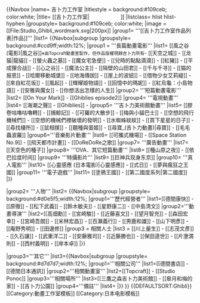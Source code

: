 {{Navbox
|name= 吉卜力工作室
|titlestyle = background:#109ceb; color:white;
|title= [[吉卜力工作室|<span style="color:white">吉卜力工作室</span>]]
|listclass= hlist hlist-hyphen
|groupstyle= background:#109ceb; color:white;
|image = [[File:Studio_Ghibli_wordmark.svg|200px]]
|group1= '''[[吉卜力工作室作品列表|作品]]'''
|list1=
{{Navbox|subgroup
|groupstyle= background:#ccd9ff;width:12%;
|group1 = '''長篇動畫電影'''
|list1= [[風之谷 (電影)|風之谷]]<ref name="註"><small>※由Topcraft動畫室製作，但作品版權現歸吉卜力所有</small></ref>- [[天空之城]] - [[龙猫|龍貓]] - [[螢火蟲之墓]] - [[魔女宅急便]] - [[兒時的點點滴滴]] - [[紅豬]] - [[平成狸合战]] - [[心之谷]] - [[魔法公主]] - [[隔壁的山田君]] - [[千与千寻]] - [[猫的报恩]] - [[哈爾移動城堡]] - [[地海傳說]] - [[崖上的波妞]] - [[借物少女艾莉緹]] - [[來自紅花坂]] - [[風起]] - [[輝耀姬物語]] - [[回憶中的瑪妮]] - [[紅烏龜：小島物語]] - [[安雅與魔女]] - [[你想活出怎樣的人生]]
|group2= '''短篇動畫電影'''
|list2= [[On Your Mark]] - [[Ghiblies episode2]]
|group4= '''電視動畫'''
|list4= [[海潮之聲]] - [[Ghiblies]] - 
|group5= '''吉卜力美術館動畫'''
|list5= [[膠卷咕嚕咕嚕轉]] - [[捕鯨記]] - [[可羅的大散步]] - [[梅與小貓巴士]] - [[空想的飛行機械們]] - [[空想的機械們裡破壞的發明]] - [[水蜘蛛紋紋]] - [[買下星星的日子]] - [[尋找棲所]] - [[鼠相撲]] - [[麵種與蛋姬]] - [[尋寶_(吉卜力動畫)|尋寶]] - [[毛毛蟲波羅]]
|group6='''音樂影片動畫'''
|list6= [[可攜式機場]] - [[Space Station No.9]] - [[飛天都市計畫]] - [[DoReDoRe之歌]]
|group7= '''廣告動畫'''
|list7= [[天空色的種子]] 
|group8= '''OVA．其它短篇動畫'''
|list8=  [[種山原之夜]] - [[依巴拉度时间]]
|group9= '''特攝影片'''
|list9= [[巨神兵现身东京]]
|group10= '''真人電影'''
|list10= [[心靈感應 (日本電影)|心靈感應]] - [[式日]] - [[夢與瘋狂之王國]]
|group11= '''電子遊戲'''
|list11= [[塗鴉王國]] - [[第二國度系列|第二國度]]
|}}

|group2= '''人物'''
|list2=
{{Navbox|subgroup
|groupstyle= background:#d0e5f5;width:12%;
|group1='''歷代經營者'''
|list1=[[德間康快]] - [[原徹]] - [[松下武義]] - [[鈴木敏夫]] - [[星野康二]] - [[中島清文]]
|group2='''動畫導演'''
|list2=[[高畑勳]] - [[宮崎駿]] - [[近藤喜文]] - [[望月智充]] - [[森田宏幸]] - [[宮崎吾朗]] - [[米林宏昌]] - [[百瀨義行]] - [[男鹿和雄]] - [[山下明彥]] - [[庵野秀明]] - [[田邊修]]
|group3 = 相關人士
|list3 = [[川上量生]] - [[志茂文彥]] - [[久石讓]] - [[武重洋二]] - [[安藤雅司]] - [[近藤勝也]] - [[保田道世]] - [[片塰満則]] - [[西村義明]] - [[岸本卓]]
|}}

|group3='''其它'''
|list3={{Navbox|subgroup
|groupstyle= background:#d7d7d7;width:12%;
|group1='''相關公司'''
|list1=[[德間書店]] - [[德間日本通訊]]
|group2='''相關動畫室'''
|list2=[[Topcraft]] - [[Studio Ponoc]]
|group3='''相關場所'''
|list3=[[三鷹之森吉卜力美術館]] - [[皋月和梅的家]] - [[吉卜力公園]]
|group4='''備註'''
|list4=<references />
|}}
}}<noinclude>
{{DEFAULTSORT:Ghibli}}
[[Category:動畫工作室模板]]
[[Category:日本电影模板‎]]
</noinclude>